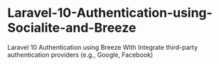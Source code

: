 # Laravel-10-Authentication-using-Socialite-and-Breeze
Laravel 10 Authentication using Breeze With Integrate third-party authentication providers (e.g., Google, Facebook)
